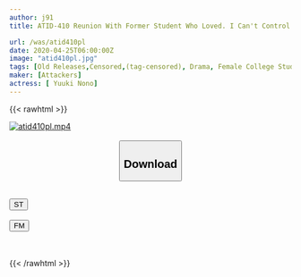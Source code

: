 ```yaml
---
author: j91
title: ATID-410 Reunion With Former Student Who Loved. I Can't Control Myself ... Yuki's

url: /was/atid410pl
date: 2020-04-25T06:00:00Z
image: "atid410pl.jpg"
tags: [Old Releases,Censored,(tag-censored), Drama, Female College Student, Uniform ]
maker: [Attackers]
actress: [ Yuuki Nono]
---
```



{{< rawhtml >}}

<div class="video" data-videoid="XoQq1DAQ1KSDllm">
    <a href="javascript:;">
        <img src="/was/atid410pl/atid410pl.jpg" width="WIDTH" height="HEIGHT" alt="atid410pl.mp4" loading="lazy">
    </a>
</div>

<script type="text/javascript" src="https://j91.asia/asset/on-demand-st.js"></script>

<br>
  <link rel="stylesheet" href="https://j91.asia/asset/bs5.css">
  
  <center>
  <button class="btn btn-primary" type="button" data-bs-toggle="collapse" data-bs-target=".multi-collapse" aria-expanded="false" aria-controls="multiCollapseExample1 multiCollapseExample2"><h2>Download</h2></button></center>
</p>
<div class="row">
  <div class="col">
    <div class="collapse multi-collapse" id="multiCollapseExample1">
      <div class="card card-body">
	      	      <br>
<div class="buttons">  
<a href="https://streamtape.to/v/XoQq1DAQ1KSDllm" target="_blank"><button class="btn-hover color-3"><i class="fa fa-download"></i> ST</button></a></div>
    </div>
  </div>
</div>
  <div class="col">
    <div class="collapse multi-collapse" id="multiCollapseExample2">
      <div class="card card-body">
	      <br>
<div class="buttons">
    <a href="https://filemoon.sx/d/tr6l2op4bxjy" target="_blank"><button class="btn-hover color-8"><i class="fa fa-download"></i> FM</button></a></div>
<br><br>
      </div>
    </div>
  </div>
</div>

{{< /rawhtml >}}